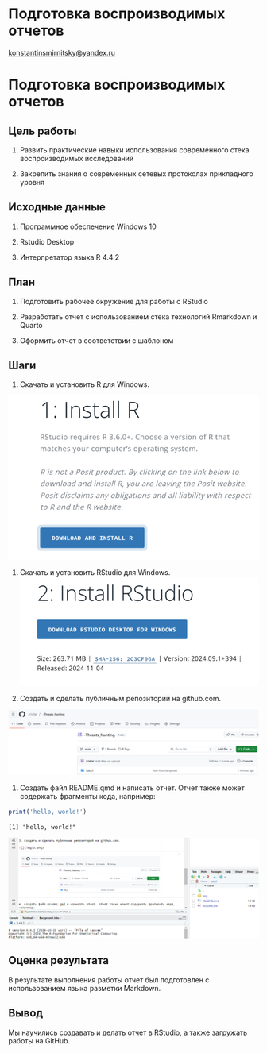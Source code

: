 # Подготовка воспроизводимых отчетов
konstantinsmirnitsky@yandex.ru

# Подготовка воспроизводимых отчетов

## Цель работы

1.  Развить практические навыки использования современного стека
    воспроизводимых исследований

2.  Закрепить знания о современных сетевых протоколах прикладного уровня

## Исходные данные

1.  Программное обеспечение Windows 10

2.  Rstudio Desktop

3.  Интерпретатор языка R 4.4.2

## План

1.  Подготовить рабочее окружение для работы с RStudio

2.  Разработать отчет с использованием стека технологий Rmarkdown и
    Quarto

3.  Оформить отчет в соответствии с шаблоном

## Шаги

1.  Скачать и установить R для Windows.

![](img/1.png)

1.  Скачать и установить RStudio для Windows. ![](img/2.png)

2.  Создать и сделать публичным репозиторий на github.com.

![](img/3.png)

1.  Создать файл README.qmd и написать отчет. Отчет также может
    содержать фрагменты кода, например:

``` r
print('hello, world!')
```

    [1] "hello, world!"

![](img/4.png)

## Оценка результата

В результате выполнения работы отчет был подготовлен с использованием
языка разметки Markdown.

## Вывод

Мы научились создавать и делать отчет в RStudio, а также загружать
работы на GitHub.

